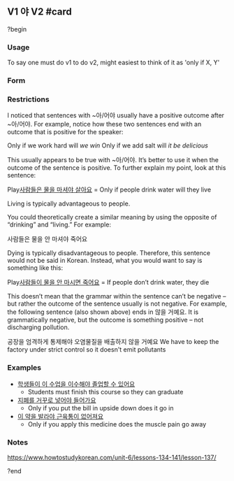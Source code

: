## V1 야 V2 #card
?begin
### Usage
To say one must do v1 to do v2, might easiest to think of it as 'only if X, Y'
### Form


### Restrictions
I noticed that sentences with ~아/어야 usually have a positive outcome after ~아/어야. For example, notice how these two sentences end with an outcome that is positive for the speaker:

Only if we work hard will _we win_
Only if we add salt will _it be delicious_

This usually appears to be true with ~아/어야. It’s better to use it when the outcome of the sentence is positive. To further explain my point, look at this sentence:

Play[사람들은 물을 마셔야 살아요](https://www.howtostudykorean.com/wp-content/uploads/2024/05/Lesson13724.mp3) = Only if people drink water will they live

Living is typically advantageous to people.

You could theoretically create a similar meaning by using the opposite of “drinking” and “living.” For example:

사람들은 물을 안 마셔야 죽어요

Dying is typically disadvantageous to people. Therefore, this sentence would not be said in Korean. Instead, what you would want to say is something like this:

Play[사람들이 물을 안 마시면 죽어요](https://www.howtostudykorean.com/wp-content/uploads/2024/05/Lesson13725.mp3) = If people don’t drink water, they die

This doesn’t mean that the grammar within the sentence can’t be negative – but rather the outcome of the sentence usually is not negative. For example, the following sentence (also shown above) ends in 않을 거예요. It is grammatically negative, but the outcome is something positive – not discharging pollution.

공장을 엄격하게 통제해야 오염물질을 배출하지 않을 거예요
	We have to keep the factory under strict control so it doesn't emit pollutants
### Examples
- [학생들이 이 수업을 이수해야 졸업할 수 있어요](https://www.howtostudykorean.com/wp-content/uploads/2024/05/Lesson1374.mp3)
	- Students must finish this course so they can graduate
- [지폐를 거꾸로 넣어야 들어가요](https://www.howtostudykorean.com/wp-content/uploads/2024/05/Lesson1376.mp3)
	- Only if you put the bill in upside down does it go in
- [이 약을 발라야 근육통이 없어져요](https://www.howtostudykorean.com/wp-content/uploads/2024/05/Lesson13713.mp3)
	- Only if you apply this medicine does the muscle pain go away
### Notes
https://www.howtostudykorean.com/unit-6/lessons-134-141/lesson-137/
<!--SR:!2025-06-17,7,250-->

?end